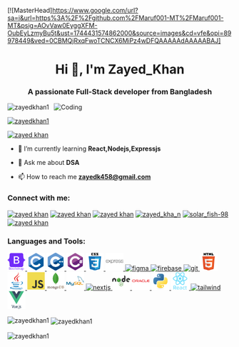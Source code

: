 [![MasterHead]https://www.google.com/url?sa=i&url=https%3A%2F%2Fgithub.com%2FMaruf001-MT%2FMaruf001-MT&psig=AOvVaw0EyggXFM-OubEyLzmyBu5t&ust=1744431574862000&source=images&cd=vfe&opi=89978449&ved=0CBMQjRxqFwoTCNCX6MiPz4wDFQAAAAAdAAAAABAJ]
<h1 align="center">Hi 👋, I'm Zayed_Khan</h1>
<h3 align="center">A passionate Full-Stack developer from Bangladesh</h3>
<img align="right" alt="Coding" width="400" src=" https://t4.ftcdn.net/jpg/08/70/32/31/360_F_870323199_ajFBiDNHIlYPyy5Hdl0BOXuLFqLsirD6.jpg">

<p align="left"> <img src="https://komarev.com/ghpvc/?username=zayedkhan1&label=Profile%20views&color=0e75b6&style=flat" alt="zayedkhan1" /> </p>

<p align="left"> <a href="https://github.com/ryo-ma/github-profile-trophy"><img src="https://github-profile-trophy.vercel.app/?username=zayedkhan1" alt="zayedkhan1" /></a> </p>

<p align="left"> <a href="https://twitter.com/zayed khan" target="blank"><img src="https://img.shields.io/twitter/follow/zayed khan?logo=twitter&style=for-the-badge" alt="zayed khan" /></a> </p>

- 🌱 I’m currently learning **React,Nodejs,Expressjs**

- 💬 Ask me about **DSA**

- 📫 How to reach me **zayedk458@gmail.com**

<h3 align="left">Connect with me:</h3>
<p align="left">
<a href="https://twitter.com/zayed khan" target="blank"><img align="center" src="https://raw.githubusercontent.com/rahuldkjain/github-profile-readme-generator/master/src/images/icons/Social/twitter.svg" alt="zayed khan" height="30" width="40" /></a>
<a href="https://linkedin.com/in/zayed khan" target="blank"><img align="center" src="https://raw.githubusercontent.com/rahuldkjain/github-profile-readme-generator/master/src/images/icons/Social/linked-in-alt.svg" alt="zayed khan" height="30" width="40" /></a>
<a href="https://fb.com/zayed khan" target="blank"><img align="center" src="https://raw.githubusercontent.com/rahuldkjain/github-profile-readme-generator/master/src/images/icons/Social/facebook.svg" alt="zayed khan" height="30" width="40" /></a>
<a href="https://instagram.com/zayed_kha_n" target="blank"><img align="center" src="https://raw.githubusercontent.com/rahuldkjain/github-profile-readme-generator/master/src/images/icons/Social/instagram.svg" alt="zayed_kha_n" height="30" width="40" /></a>
<a href="https://www.codechef.com/users/solar_fish-98" target="blank"><img align="center" src="https://cdn.jsdelivr.net/npm/simple-icons@3.1.0/icons/codechef.svg" alt="solar_fish-98" height="30" width="40" /></a>
<a href="https://www.hackerrank.com/zayed khan" target="blank"><img align="center" src="https://raw.githubusercontent.com/rahuldkjain/github-profile-readme-generator/master/src/images/icons/Social/hackerrank.svg" alt="zayed khan" height="30" width="40" /></a>
</p>

<h3 align="left">Languages and Tools:</h3>
<p align="left"> <a href="https://getbootstrap.com" target="_blank" rel="noreferrer"> <img src="https://raw.githubusercontent.com/devicons/devicon/master/icons/bootstrap/bootstrap-plain-wordmark.svg" alt="bootstrap" width="40" height="40"/> </a> <a href="https://www.cprogramming.com/" target="_blank" rel="noreferrer"> <img src="https://raw.githubusercontent.com/devicons/devicon/master/icons/c/c-original.svg" alt="c" width="40" height="40"/> </a> <a href="https://www.w3schools.com/cpp/" target="_blank" rel="noreferrer"> <img src="https://raw.githubusercontent.com/devicons/devicon/master/icons/cplusplus/cplusplus-original.svg" alt="cplusplus" width="40" height="40"/> </a> <a href="https://www.w3schools.com/cs/" target="_blank" rel="noreferrer"> <img src="https://raw.githubusercontent.com/devicons/devicon/master/icons/csharp/csharp-original.svg" alt="csharp" width="40" height="40"/> </a> <a href="https://www.w3schools.com/css/" target="_blank" rel="noreferrer"> <img src="https://raw.githubusercontent.com/devicons/devicon/master/icons/css3/css3-original-wordmark.svg" alt="css3" width="40" height="40"/> </a> <a href="https://expressjs.com" target="_blank" rel="noreferrer"> <img src="https://raw.githubusercontent.com/devicons/devicon/master/icons/express/express-original-wordmark.svg" alt="express" width="40" height="40"/> </a> <a href="https://www.figma.com/" target="_blank" rel="noreferrer"> <img src="https://www.vectorlogo.zone/logos/figma/figma-icon.svg" alt="figma" width="40" height="40"/> </a> <a href="https://firebase.google.com/" target="_blank" rel="noreferrer"> <img src="https://www.vectorlogo.zone/logos/firebase/firebase-icon.svg" alt="firebase" width="40" height="40"/> </a> <a href="https://git-scm.com/" target="_blank" rel="noreferrer"> <img src="https://www.vectorlogo.zone/logos/git-scm/git-scm-icon.svg" alt="git" width="40" height="40"/> </a> <a href="https://www.w3.org/html/" target="_blank" rel="noreferrer"> <img src="https://raw.githubusercontent.com/devicons/devicon/master/icons/html5/html5-original-wordmark.svg" alt="html5" width="40" height="40"/> </a> <a href="https://www.java.com" target="_blank" rel="noreferrer"> <img src="https://raw.githubusercontent.com/devicons/devicon/master/icons/java/java-original.svg" alt="java" width="40" height="40"/> </a> <a href="https://developer.mozilla.org/en-US/docs/Web/JavaScript" target="_blank" rel="noreferrer"> <img src="https://raw.githubusercontent.com/devicons/devicon/master/icons/javascript/javascript-original.svg" alt="javascript" width="40" height="40"/> </a> <a href="https://www.mongodb.com/" target="_blank" rel="noreferrer"> <img src="https://raw.githubusercontent.com/devicons/devicon/master/icons/mongodb/mongodb-original-wordmark.svg" alt="mongodb" width="40" height="40"/> </a> <a href="https://www.mysql.com/" target="_blank" rel="noreferrer"> <img src="https://raw.githubusercontent.com/devicons/devicon/master/icons/mysql/mysql-original-wordmark.svg" alt="mysql" width="40" height="40"/> </a> <a href="https://nextjs.org/" target="_blank" rel="noreferrer"> <img src="https://cdn.worldvectorlogo.com/logos/nextjs-2.svg" alt="nextjs" width="40" height="40"/> </a> <a href="https://nodejs.org" target="_blank" rel="noreferrer"> <img src="https://raw.githubusercontent.com/devicons/devicon/master/icons/nodejs/nodejs-original-wordmark.svg" alt="nodejs" width="40" height="40"/> </a> <a href="https://www.oracle.com/" target="_blank" rel="noreferrer"> <img src="https://raw.githubusercontent.com/devicons/devicon/master/icons/oracle/oracle-original.svg" alt="oracle" width="40" height="40"/> </a> <a href="https://www.python.org" target="_blank" rel="noreferrer"> <img src="https://raw.githubusercontent.com/devicons/devicon/master/icons/python/python-original.svg" alt="python" width="40" height="40"/> </a> <a href="https://reactjs.org/" target="_blank" rel="noreferrer"> <img src="https://raw.githubusercontent.com/devicons/devicon/master/icons/react/react-original-wordmark.svg" alt="react" width="40" height="40"/> </a> <a href="https://tailwindcss.com/" target="_blank" rel="noreferrer"> <img src="https://www.vectorlogo.zone/logos/tailwindcss/tailwindcss-icon.svg" alt="tailwind" width="40" height="40"/> </a> <a href="https://vuejs.org/" target="_blank" rel="noreferrer"> <img src="https://raw.githubusercontent.com/devicons/devicon/master/icons/vuejs/vuejs-original-wordmark.svg" alt="vuejs" width="40" height="40"/> </a> </p>

<p><img align="left" src="https://github-readme-stats.vercel.app/api/top-langs?username=zayedkhan1&show_icons=true&locale=en&layout=compact" alt="zayedkhan1" /></p>

<p>&nbsp;<img align="center" src="https://github-readme-stats.vercel.app/api?username=zayedkhan1&show_icons=true&locale=en" alt="zayedkhan1" /></p>

<p><img align="center" src="https://github-readme-streak-stats.herokuapp.com/?user=zayedkhan1&" alt="zayedkhan1" /></p>
